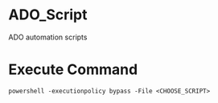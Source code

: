 # ADO_Script
ADO automation scripts

# Execute Command
```
powershell -executionpolicy bypass -File <CHOOSE_SCRIPT>
```